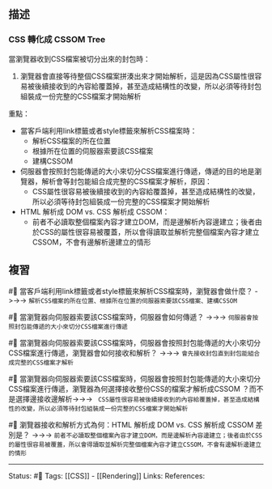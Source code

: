 
## 描述

### CSS 轉化成 CSSOM Tree

當瀏覽器收到CSS檔案被切分出來的封包時：
1. 瀏覽器會直接等待整個CSS檔案拼湊出來才開始解析，這是因為CSS屬性很容易被後續接收到的內容給覆蓋掉，甚至造成結構性的改變，所以必須等待封包組裝成一份完整的CSS檔案才開始解析


重點：
- 當客戶端利用link標籤或者style標籤來解析CSS檔案時：
	- 解析CSS檔案的所在位置
	- 根據所在位置的伺服器索要該CSS檔案
	- 建構CSSOM
- 伺服器會按照封包能傳遞的大小來切分CSS檔案進行傳遞，傳遞的目的地是瀏覽器，解析會等封包能組合成完整的CSS檔案才解析，原因：
	- CSS屬性很容易被後續接收到的內容給覆蓋掉，甚至造成結構性的改變，所以必須等待封包組裝成一份完整的CSS檔案才開始解析
- HTML 解析成 DOM vs.  CSS  解析成 CSSOM：
	- 前者不必讀取整個檔案內容才建立DOM，而是邊解析內容邊建立；後者由於CSS的屬性很容易被覆蓋，所以會得讀取並解析完整個檔案內容才建立CSSOM，不會有邊解析邊建立的情形
	


## 複習
#🧠 當客戶端利用link標籤或者style標籤來解析CSS檔案時，瀏覽器會做什麼？ ->->-> `解析CSS檔案的所在位置、根據所在位置的伺服器索要該CSS檔案、建構CSSOM`
<!--SR:!2022-10-02,21,250-->



#🧠 當瀏覽器向伺服器索要該CSS檔案時，伺服器會如何傳遞？ ->->-> `伺服器會按照封包能傳遞的大小來切分CSS檔案進行傳遞`
<!--SR:!2022-09-13,10,250-->

#🧠 當瀏覽器向伺服器索要該CSS檔案時，伺服器會按照封包能傳遞的大小來切分CSS檔案進行傳遞，瀏覽器會如何接收和解析？ ->->-> `會先接收封包直到封包能組合成完整的CSS檔案才解析`
<!--SR:!2022-09-30,20,250-->

#🧠 當瀏覽器向伺服器索要該CSS檔案時，伺服器會按照封包能傳遞的大小來切分CSS檔案進行傳遞，瀏覽器為何選擇接收整份CSS的檔案才解析成CSSOM ？而不是選擇邊接收邊解析->->-> ` CSS屬性很容易被後續接收到的內容給覆蓋掉，甚至造成結構性的改變，所以必須等待封包組裝成一份完整的CSS檔案才開始解析`
<!--SR:!2022-10-07,25,250-->

#🧠 瀏覽器接收和解析方式為何：HTML 解析成 DOM vs.  CSS  解析成 CSSOM 差別是？ ->->-> `前者不必讀取整個檔案內容才建立DOM，而是邊解析內容邊建立；後者由於CSS的屬性很容易被覆蓋，所以會得讀取並解析完整個檔案內容才建立CSSOM，不會有邊解析邊建立的情形`
<!--SR:!2022-10-08,26,250-->


---
Status: #🌱 
Tags:
[[CSS]] - [[Rendering]]
Links:
References: